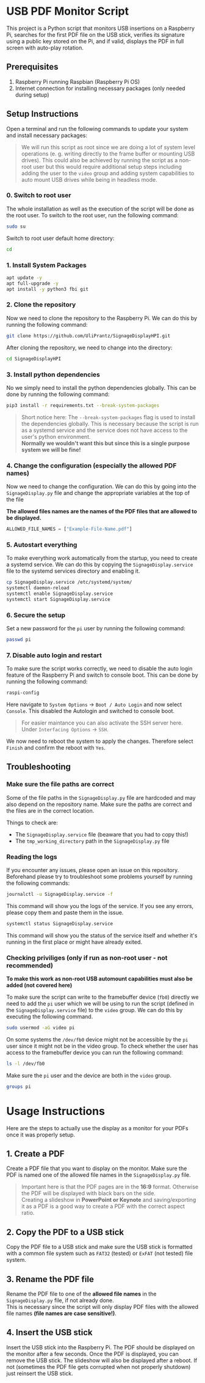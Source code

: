 # USB PDF Monitor Script

This project is a Python script that monitors USB insertions on a Raspberry Pi, searches for the first PDF file on the USB stick, verifies its signature using a public key stored on the Pi, and if valid, displays the PDF in full screen with auto-play rotation.

## Prerequisites

1. Raspberry Pi running Raspbian (Raspberry Pi OS)
2. Internet connection for installing necessary packages (only needed during setup)

## Setup Instructions

Open a terminal and run the following commands to update your system and install necessary packages:

> We will run this script as root since we are doing a lot of system level operations (e. g. writing directly to the frame buffer or mounting USB drives). This could also be achieved by running the script as a non-root user but this would require additional setup steps including adding the user to the `video` group and adding system capabilities to auto mount USB drives while being in headless mode.

### 0. Switch to root user

The whole installation as well as the execution of the script will be done as the root user. To switch to the root user, run the following command:

```bash
sudo su
```

Switch to root user default home directory:

```bash
cd 
```

### 1. Install System Packages

```bash
apt update -y
apt full-upgrade -y
apt install -y python3 fbi git 
```

### 2. Clone the repository

Now we need to clone the repository to the Raspberry Pi. We can do this by running the following command:

```bash
git clone https://github.com/UliPrantz/SignageDisplayHPI.git
```

After cloning the repository, we need to change into the directory:

```bash
cd SignageDisplayHPI
```

### 3. Install python dependencies

No we simply need to install the python dependencies globally. This can be done by running the following command:

```bash
pip3 install -r requirements.txt --break-system-packages
```

> Short notice here: The `--break-system-packages` flag is used to install the dependencies globally. This is necessary because the script is run as a systemd service and the service does not have access to the user's python environment. </br> 
> **Normally we wouldn't want this but since this is a single purpose system we will be fine!**

### 4. Change the configuration (especially the allowed PDF names)

Now we need to change the configuration. We can do this by going into the `SignageDisplay.py` file and change the appropriate variables at the top of the file

**The allowed files names are the names of the PDF files that are allowed to be displayed.**
```python
ALLOWED_FILE_NAMES = ["Example-File-Name.pdf"] 
```

### 5. Autostart everything

To make everything work automatically from the startup, you need to create a systemd service. We can do this by copying the `SignageDisplay.service` file to the systemd services directory and enabling it.

```bash
cp SignageDisplay.service /etc/systemd/system/
systemctl daemon-reload
systemctl enable SignageDisplay.service
systemctl start SignageDisplay.service
```

### 6. Secure the setup

Set a new password for the `pi` user by running the following command:

```bash
passwd pi
```

### 7. Disable auto login and restart

To make sure the script works correctly, we need to disable the auto login feature of the Raspberry Pi and switch to console boot. This can be done by running the following command:

```bash
raspi-config
```
Here navigate to `System Options` -> `Boot / Auto Login` and now select `Console`. This disabled the Autologin and switched to console boot. 

> For easier maintance you can also activate the SSH server here. Under `Interfacing Options` -> `SSH`.

We now need to reboot the system to apply the changes. Therefore select `Finish` and confirm the reboot with `Yes`.

## Troubleshooting

### Make sure the file paths are correct

Some of the file paths in the `SignageDisplay.py` file are hardcoded and may also depend on the repository name. Make sure the paths are correct and the files are in the correct location.

Things to check are:

- The `SignageDisplay.service` file (beaware that you had to copy this!)
- The `tmp_working_directory` path in the `SignageDisplay.py` file

### Reading the logs

If you encounter any issues, please open an issue on this repository.
Beforehand please try to troubleshoot some problems yourself by running the following commands:

```bash
journalctl -u SignageDisplay.service -f
```

This command will show you the logs of the service. If you see any errors, please copy them and paste them in the issue.

```bash
systemctl status SignageDisplay.service
```

This command will show you the status of the service itself and whether it's running in the first place or might have already exited.

### Checking priviliges (only if run as non-root user - not recommended)

**To make this work as non-root USB automount capabilities must also be added (not covered here)**

To make sure the script can write to the framebuffer device (`fb0`) directly we need to add the `pi` user which we will be using to run the script (defined in the `SignageDisplay.service` file) to the `video` group. We can do this by executing the following command.

```bash
sudo usermod -aG video pi
```

On some systems the `/dev/fb0` device might not be accessible by the `pi` user since it might not be in the video group. To check whether the user has access to the framebuffer device you can run the following command:

```bash
ls -l /dev/fb0
```

Make sure the `pi` user and the device are both in the `video` group.

```bash
groups pi
```

# Usage Instructions

Here are the steps to actually use the display as a monitor for your PDFs once it was properly setup.

## 1. Create a PDF

Create a PDF file that you want to display on the monitor. Make sure the PDF is named one of the allowed file names in the `SignageDisplay.py` file.

> Important here is that the PDF pages are in the **16:9** format. Otherwise the PDF will be displayed with black bars on the side. </br>
> Creating a slideshow in **PowerPoint or Keynote** and saving/exporting it as a PDF is a good way to create a PDF with the correct aspect ratio.

## 2. Copy the PDF to a USB stick

Copy the PDF file to a USB stick and make sure the USB stick is formatted with a common file system such as `FAT32` (tested) or `ExFAT` (not tested) file system.

## 3. Rename the PDF file

Rename the PDF file to one of the **allowed file names** in the `SignageDisplay.py` file, if not already done. </br>
This is necessary since the script will only display PDF files with the allowed file names **(file names are case sensitive!)**.

## 4. Insert the USB stick

Insert the USB stick into the Raspberry Pi. The PDF should be displayed on the monitor after a few seconds. Once the PDF is displayed, you can remove the USB stick. The slideshow will also be displayed after a reboot. If not (sometimes the PDF file gets corrupted when not properly shutdown) just reinsert the USB stick.
